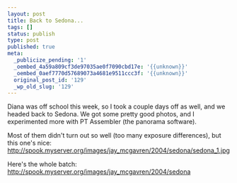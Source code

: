 ```yaml
---
layout: post
title: Back to Sedona...
tags: []
status: publish
type: post
published: true
meta:
  _publicize_pending: '1'
  _oembed_4a59a809cf3de97035ae0f7090cbd17e: '{{unknown}}'
  _oembed_0aef7770d57689073a4681e9511ccc3f: '{{unknown}}'
  original_post_id: '129'
  _wp_old_slug: '129'
---
```

Diana was off school this week, so I took a couple days off as well, and we headed back to Sedona.  We got some pretty good photos, and I experimented more with PT Assembler (the panorama software).

Most of them didn't turn out so well (too many exposure differences), but this one's nice:
http://spook.myserver.org/images/jay_mcgavren/2004/sedona/sedona_1.jpg

Here's the whole batch:
http://spook.myserver.org/images/jay_mcgavren/2004/sedona

